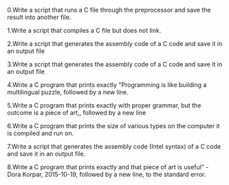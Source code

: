 0.Write a script that runs a C file through the preprocessor and save the result into another file.

1.Write a script that compiles a C file but does not link.

2.Write a script that generates the assembly code of a C code and save it in an output file

3.Write a script that generates the assembly code of a C code and save it in an output file

4.Write a C program that prints exactly "Programming is like building a multilingual puzzle, followed by a new line.

5.Write a C program that prints exactly with proper grammar, but the outcome is a piece of art,, followed by a new line

6.Write a C program that prints the size of various types on the computer it is compiled and run on.

7.Write a script that generates the assembly code (Intel syntax) of a C code and save it in an output file.

8.Write a C program that prints exactly and that piece of art is useful" - Dora Korpar, 2015-10-19, followed by a new line, to the standard error.
